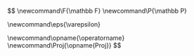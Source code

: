 $$
\newcommand\F{\mathbb F}
\newcommand\P{\mathbb P}

\newcommand\eps{\varepsilon}

\newcommand\opname{\operatorname}
\newcommand\Proj{\opname{Proj}}
$$
